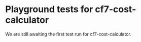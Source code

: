# Playground tests for cf7-cost-calculator
We are still awaiting the first test run for cf7-cost-calculator.
